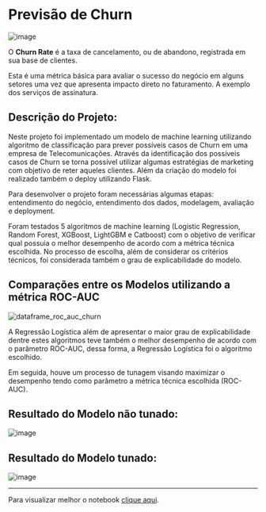# Previsão de Churn

![image](https://user-images.githubusercontent.com/69591172/198397728-2c98c166-9154-4984-9ffa-75d086e68f64.png)

O **Churn Rate** é a taxa de cancelamento, ou de abandono, registrada em sua base de clientes.

Esta é uma métrica básica para avaliar o sucesso do negócio em alguns setores uma vez que apresenta impacto direto no faturamento. A exemplo dos serviços de assinatura.

## Descrição do Projeto:

Neste projeto foi implementado um modelo de machine learning utilizando algoritmo de classificação para prever possíveis casos de Churn em uma empresa de Telecomunicações. Através da identificação dos possíveis casos de Churn se torna possível utilizar algumas estratégias de marketing com objetivo de reter aqueles clientes. Além da criação do modelo foi realizado também o deploy utilizando Flask.

Para desenvolver o projeto foram necessárias algumas etapas: entendimento do negócio, entendimento dos dados, modelagem, avaliação e deployment.

Foram testados 5 algoritmos de machine learning (Logistic Regression, Random Forest, XGBoost, LightGBM e Catboost) com o objetivo de verificar qual possuia o melhor desempenho de acordo com a métrica técnica escolhida. No processo de escolha, além de considerar os critérios técnicos, foi considerada também o grau de explicabilidade do modelo.

## Comparações entre os Modelos utilizando a métrica ROC-AUC

![dataframe_roc_auc_churn](https://user-images.githubusercontent.com/69591172/207106690-c99c7725-c325-41f9-8970-07148d3c5311.png)

A Regressão Logística além de apresentar o maior grau de explicabilidade dentre estes algoritmos teve também o melhor desempenho de acordo com o parâmetro ROC-AUC, dessa forma, a Regressão Logística foi o algoritmo escolhido.

Em seguida, houve um processo de tunagem visando maximizar o desempenho tendo como parâmetro a métrica técnica escolhida (ROC-AUC).

## Resultado do Modelo não tunado:

![image](https://user-images.githubusercontent.com/69591172/207106387-04597a4f-70b3-4eaa-b275-f6bb9e523fc7.png)


## Resultado do Modelo tunado:

![image](https://user-images.githubusercontent.com/69591172/206980307-46309cb2-88b0-4dcf-9f44-65e0f8b24585.png)

-------------------------------------------------------

Para visualizar melhor o notebook [clique aqui](https://nbviewer.org/github/gustavolenin/Previsao_Churn/blob/main/notebook.ipynb).
